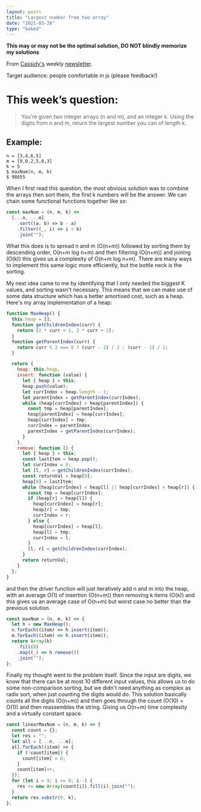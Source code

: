 ```yaml
---
layout: posts
title: "Largest number from two array"
date: "2021-03-28"
type: "baked"
---
```


**This may or may not be the optimal solution, DO NOT blindly memorize my solutions**

From [Cassidy's](https://twitter.com/cassidoo) weekly [newsletter](https://buttondown.email/cassidoo/archive/014db43a-d6dd-4e4c-b495-e23a779639ac).

Target audience: people comfortable in js (please feedback!)

# This week’s question:
> You’re given two integer arrays (n and m), and an integer k. Using the digits from n and m, return the largest number you can of length k.

## Example:

```
n = [3,4,6,5]
m = [9,0,2,5,8,3]
k = 5
$ maxNum(n, m, k)
$ 98655
```

When I first read this question, the most obvious solution was to combine the arrays then sort them, the first k numbers will be the answer. We can chain some functional functions together like so:

```js
const maxNum = (n, m, k) =>
  [...n, ...m]
    .sort((a, b) => b - a)
    .filter((_, i) => i < k)
    .join("");
```

What this does is to spread n and m (O(n+m)) followed by sorting them by descending order, O(n+m log n+m) and then filtering (O(n+m)) and joining (O(k)) this gives us a complexity of O(n+m log n+m). There are many ways to implement this same logic more efficiently, but the bottle neck is the sorting.

My next idea came to me by identifying that I only needed the biggest K values, and sorting wasn't necessary. This means that we can make use of some data structure which has a better amortised cost, such as a heap. Here's my array implementation of a heap:

```js
function MaxHeap() {
  this.heap = [];
  function getChildrenIndex(curr) {
    return [2 * curr + 1, 2 * curr + 2];
  }
  function getParentIndex(curr) {
    return curr % 2 === 0 ? (curr - 2) / 2 : (curr - 1) / 2;
  }

  return {
    heap: this.heap,
    insert: function (value) {
      let { heap } = this;
      heap.push(value);
      let currIndex = heap.length - 1;
      let parentIndex = getParentIndex(currIndex);
      while (heap[currIndex] > heap[parentIndex]) {
        const tmp = heap[parentIndex];
        heap[parentIndex] = heap[currIndex];
        heap[currIndex] = tmp;
        currIndex = parentIndex;
        parentIndex = getParentIndex(currIndex);
      }
    },
    remove: function () {
      let { heap } = this;
      const lastItem = heap.pop();
      let currIndex = 0;
      let [l, r] = getChildrenIndex(currIndex);
      const returnVal = heap[0];
      heap[0] = lastItem;
      while (heap[currIndex] < heap[l] || heap[currIndex] < heap[r]) {
        const tmp = heap[currIndex];
        if (heap[r] > heap[l]) {
          heap[currIndex] = heap[r];
          heap[r] = tmp;
          currIndex = r;
        } else {
          heap[currIndex] = heap[l];
          heap[l] = tmp;
          currIndex = l;
        }
        [l, r] = getChildrenIndex(currIndex);
      }
      return returnVal;
    }
  };
}
```

and then the driver function will just iteratively add n and m into the heap, with an average O(1) of insertion (O(n+m)) then removing k items (O(k)) and this gives us an average case of O(n+m) but worst case no better than the previous solution.

```js
const maxNum = (n, m, k) => {
  let h = new MaxHeap();
  n.forEach((item) => h.insert(item));
  m.forEach((item) => h.insert(item));
  return Array(k)
    .fill(0)
    .map((_) => h.remove())
    .join("");
};

```

Finally my thought went to the problem itself. Since the input are digits, we know that there can be at most 10 different input values, this allows us to do some non-comparison sorting, but we didn't need anything as complex as radix sort, when just counting the digits would do. This solution basically counts all the digits (O(n+m)) and then goes through the count (O(10) = O(1)) and then reassembles the string. Giving us O(n+m) time complexity and a virtually constant space.

```js
const linearMaxNum = (n, m, k) => {
  const count = {};
  let res = "";
  let all = [...n, ...m];
  all.forEach((item) => {
    if (!count[item]) {
      count[item] = 0;
    }
    count[item]++;
  });
  for (let i = 9; i >= 0; i--) {
    res += new Array(count[i]).fill(i).join("");
  }
  return res.substr(0, k);
};
```
